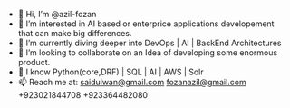 - 👋 Hi, I’m @azil-fozan
- 🙋 I’m interested in AI based or enterprice applications developement that can make big differences.
- 🌱 I’m currently diving deeper into DevOps | AI | BackEnd Architectures
- 👀 I’m looking to collaborate on an Idea of developing some enormous product.
- 🏅 I know Python(core,DRF) | SQL | AI | AWS | Solr
- 📫 Reach me at:
        saidulwan@gmail.com
        fozanazil@gmail.com
        +923021844708
        +923364482080
